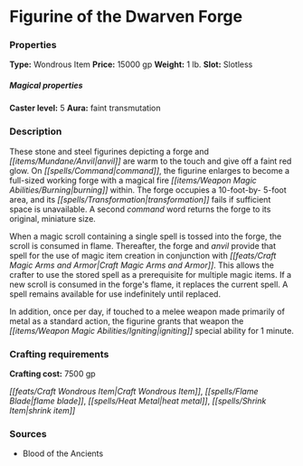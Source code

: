 ﻿---
Title: "Figurine of the Dwarven Forge"
Type: "Wondrous Item"
Price: "15000 gp"
Weight: "1 lb."
Slot: "Slotless"
Caster level: "5"
Aura: "faint transmutation"
Description: |
  "These stone and steel figurines depicting a forge and anvil are warm to the touch and give off a faint red glow. On command, the figurine enlarges to become a full-sized working forge with a magical fire burning within. The forge occupies a 10-foot-by- 5-foot area, and its transformation fails if sufficient space is unavailable. A second command word returns the forge to its original, miniature size.
  When a magic scroll containing a single spell is tossed into the forge, the scroll is consumed in flame. Thereafter, the forge and anvil provide that spell for the use of magic item creation in conjunction with Craft Magic Arms and Armor. This allows the crafter to use the stored spell as a prerequisite for multiple magic items. If a new scroll is consumed in the forge's flame, it replaces the current spell. A spell remains available for use indefinitely until replaced.
  In addition, once per day, if touched to a melee weapon made primarily of metal as a standard action, the figurine grants that weapon the _igniting_ special ability for 1 minute."
Crafting cost: "7500 gp"
Sources: "['Blood of the Ancients']"
---

# Figurine of the Dwarven Forge

### Properties

**Type:** Wondrous Item **Price:** 15000 gp **Weight:** 1 lb. **Slot:** Slotless

##### Magical properties

**Caster level:** 5 **Aura:** faint transmutation

### Description

These stone and steel figurines depicting a forge and _[[items/Mundane/Anvil|anvil]]_ are warm to the touch and give off a faint red glow. On _[[spells/Command|command]]_, the figurine enlarges to become a full-sized working forge with a magical fire _[[items/Weapon Magic Abilities/Burning|burning]]_ within. The forge occupies a 10-foot-by- 5-foot area, and its _[[spells/Transformation|transformation]]_ fails if sufficient space is unavailable. A second _command_ word returns the forge to its original, miniature size.

When a magic scroll containing a single spell is tossed into the forge, the scroll is consumed in flame. Thereafter, the forge and _anvil_ provide that spell for the use of magic item creation in conjunction with _[[feats/Craft Magic Arms and Armor|Craft Magic Arms and Armor]]_. This allows the crafter to use the stored spell as a prerequisite for multiple magic items. If a new scroll is consumed in the forge's flame, it replaces the current spell. A spell remains available for use indefinitely until replaced.

In addition, once per day, if touched to a melee weapon made primarily of metal as a standard action, the figurine grants that weapon the _[[items/Weapon Magic Abilities/Igniting|igniting]]_ special ability for 1 minute.

### Crafting requirements

**Crafting cost:** 7500 gp

_[[feats/Craft Wondrous Item|Craft Wondrous Item]]_, _[[spells/Flame Blade|flame blade]]_, _[[spells/Heat Metal|heat metal]]_, _[[spells/Shrink Item|shrink item]]_

### Sources

* Blood of the Ancients